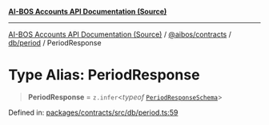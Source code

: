 [**AI-BOS Accounts API Documentation (Source)**](../../../../../README.md)

***

[AI-BOS Accounts API Documentation (Source)](../../../../../README.md) / [@aibos/contracts](../../../README.md) / [db/period](../README.md) / PeriodResponse

# Type Alias: PeriodResponse

> **PeriodResponse** = `z.infer`\<*typeof* [`PeriodResponseSchema`](../variables/PeriodResponseSchema.md)\>

Defined in: [packages/contracts/src/db/period.ts:59](https://github.com/pohlai88/accounts/blob/48103fb36d28b2b9bfb33472b6de2f719773cde9/packages/contracts/src/db/period.ts#L59)
